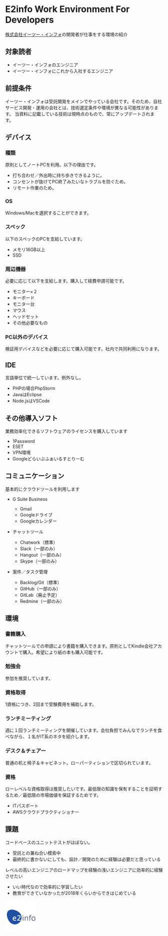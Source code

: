 # E2info Work Environment For Developers

[株式会社イーツー・インフォ](https://www.e2info.co.jp/)の開発者が仕事をする環境の紹介

## 対象読者

* イーツー・インフォのエンジニア
* イーツー・インフォにこれから入社するエンジニア

## 前提条件

イーツー・インフォは受託開発をメインでやっている会社です。そのため、自社サービス開発・運用の会社とは、技術選定条件や環境が異なる可能性があります。
当資料に記載している技術は現時点のもので、常にアップデートされます。

## デバイス

### 種類

原則としてノートPCを利用。以下の理由です。

* 打ち合わせ／外出時に持ち歩きできるように。
* コンセントが抜けてPC終了みたいなトラブルを防ぐため。
* リモート作業のため。

### OS

Windows/Macを選択することができます。

### スペック

以下のスペックのPCを支給しています。

* メモリ16GB以上
* SSD

### 周辺機器

必要に応じて以下を支給します。購入して経費申請可能です。

* モニター×２
* キーボード
* モニター台
* マウス
* ヘッドセット
* その他必要なもの

### PC以外のデバイス

検証用デバイスなどを必要に応じて購入可能です。社内で共同利用になります。

## IDE

言語単位で統一しています。例外なし。

* PHPの場合PhpStorm
* JavaはEclipse
* Node.jsはVSCode

## その他導入ソフト

業務効率化できるソフトウェアのライセンスを購入しています

* 1Password
* ESET
* VPN環境
* Googleどらいぶふぁいるすとりーむ

## コミュニケーション

基本的にクラウドツールを利用します

* G Suite Business
    * Gmail
    * Googleドライブ
    * Googleカレンダー

* チャットツール
    * Chatwork（標準）
    * Slack（一部のみ）
    * Hangout（一部のみ）
    * Skype（一部のみ）
    
* 案件／タスク管理
    * Backlog/Git（標準）
    * GitHub（一部のみ）
    * GitLab（廃止予定）
    * Redmine（一部のみ）
    

## 環境

### 書籍購入

チャットツールでの申請により書籍を購入できます。原則としてKindle会社アカウントで購入。希望により紙の本も購入可能です。

### 勉強会

参加を推奨しています。

### 資格取得

1資格につき、2回まで受験費用を補助します。

### ランチミーティング

週に１回ランチミーティングを開催しています。会社負担でみんなでランチを食べながら、１名がIT系のネタを紹介します。

### デスク＆チェアー

普通の机と椅子＆キャビネット。ローパーティションで区切られています。

### 資格

ローレベルな資格取得は推奨したいです。最低限の知識を保有することを証明するため／最低限の市場価値を保証するためです。

* ITパスポート
* AWSクラウドプラクティショナー

## 課題

コードベースのユニットテストがほぼない。

* 受託との兼ね合い模索中
* 最終的に書かないにしても、設計／開発のために経験は必要だと思っている

レベルの高いエンジニアのロードマップを経験の浅いエンジニアに効率的に経験させたい
 
* いい時代なので効率的に学習したい
* 教育ができていなかったが2018年くらいからできはじめている


![イーツー・インフォロゴ](https://raw.githubusercontent.com/e2info/e2info-warehouse/master/images/logo/logo100x100_transparent.png)

